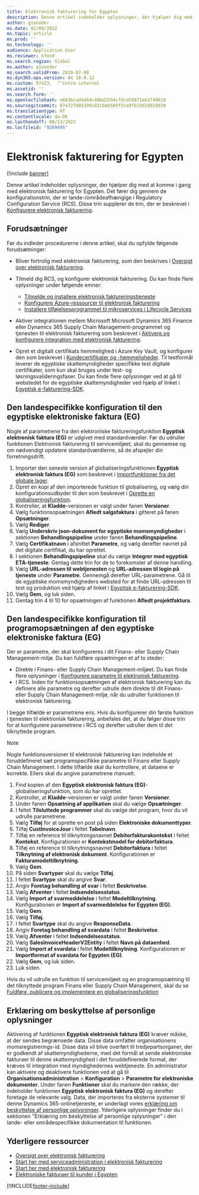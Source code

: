 ```yaml
---
title: Elektronisk fakturering for Egypten
description: Denne artikel indeholder oplysninger, der hjælper dig med at komme i gang med elektronisk fakturering for Egypten i Microsoft Dynamics 365 Finance og Dynamics 365 Supply Chain Management.
author: gionoder
ms.date: 02/09/2022
ms.topic: article
ms.prod: ''
ms.technology: ''
audience: Application User
ms.reviewer: kfend
ms.search.region: Global
ms.author: gionoder
ms.search.validFrom: 2020-07-08
ms.dyn365.ops.version: AX 10.0.12
ms.custom: 97423,  ""intro-internal
ms.assetid: ''
ms.search.form: ''
ms.openlocfilehash: e603bcad4d6dc46bd2594cfdcdf8871eb1f49019
ms.sourcegitcommit: 87e727005399c82cbb6509f5ce9fb33d18928d30
ms.translationtype: HT
ms.contentlocale: da-DK
ms.lasthandoff: 08/12/2022
ms.locfileid: "9269495"
---
```

# <a name="electronic-invoicing-for-egypt"></a>Elektronisk fakturering for Egypten

[!include [banner](../includes/banner.md)]

Denne artikel indeholder oplysninger, der hjælper dig med at komme i gang med elektronisk fakturering for Egypten. Det fører dig gennem de konfigurationstrin, der er lande-/områdeafhængige i Regulatory Configuration Service (RCS). Disse trin supplerer de trin, der er beskrevet i [Konfigurere elektronisk fakturering](e-invoicing-set-up-overview.md).

## <a name="prerequisites"></a>Forudsætninger

Før du indleder procedurerne i denne artikel, skal du opfylde følgende forudsætninger:

- Bliver fortrolig med elektronisk fakturering, som den beskrives i [Oversigt over elektronisk fakturering](e-invoicing-service-overview.md).
- Tilmeld dig RCS, og konfigurer elektronisk fakturering. Du kan finde flere oplysninger under følgende emner:

    - [Tilmelde og installere elektronisk faktureringstjeneste](e-invoicing-sign-up-install.md)
    - [Konfigurere Azure-ressourcer til elektronisk fakturering](e-invoicing-set-up-azure-resources.md)
    - [Installere tilføjelsesprogrammet til mikroservices i Lifecycle Services](e-invoicing-install-add-in-microservices-lcs.md)
    
- Aktiver integrationen mellem Microsoft Microsoft Dynamics 365 Finance eller Dynamics 365 Supply Chain Management-programmet og tjenesten til elektronisk fakturering som beskrevet i [Aktivere og konfigurere integration med elektronisk fakturering](e-invoicing-activate-setup-integration.md).
- Opret et digitalt certifikats hemmelighed i Azure Key Vault, og konfigurer den som beskrevet i [Kundecertifikater og -hemmeligheder](e-invoicing-customer-certificates-secrets.md). Til testformål leverer de egyptiske skattemyndigheder specifikke test digitale certifikater, som kun skal bruges under test- og løsningsvalideringsfaser. Du kan finde flere oplysninger ved at gå til webstedet for de egyptiske skattemyndigheder ved hjælp af linket i [Egyptisk e-fakturering-SDK](https://sdk.invoicing.eta.gov.eg/faq/).

## <a name="country-specific-configuration-for-the-egyptian-electronic-invoice-eg-feature"></a>Den landespecifikke konfiguration til den egyptiske elektroniske faktura (EG)

Nogle af parametrene fra den elektroniske faktureringsfunktion **Egyptisk elektronisk faktura (EG)** er udgivet med standardværdier. Før du udruller funktionen Elektronisk fakturering til servicemiljøet, skal du gennemse og om nødvendigt opdatere standardværdierne, så de afspejler din forretningsdrift.

1. Importer den seneste version af globaliseringsfunktionen **Egyptisk elektronisk faktura (EG)** som beskrevet i [Importfunktioner fra det globale lager](e-invoicing-import-feature-global-repository.md).
2. Opret en kopi af den importerede funktion til globalisering, og vælg din konfigurationsudbyder til den som beskrevet i [Oprette en globaliseringsfunktion](e-invoicing-create-new-globalization-feature.md).
3. Kontroller, at **Kladde**-versionen er valgt under fanen **Versioner**.
4. Vælg funktionsopsætningen **Afledt salgsfaktura** i gitteret på fanen **Opsætninger**.
5. Vælg **Rediger**.
6. Vælg **Underskriv json-dokument for egyptiske momsmyndigheder** i sektionen **Behandlingspipeline** under fanen **Behandlingspipeline**.
7. Vælg **Certifikatnavn** i afsnittet **Parametre**, og vælg derefter navnet på det digitale certifikat, du har oprettet.
8. I sektionen **Behandlingspipeline** skal du vælge **Integrer med egyptisk ETA-tjeneste**. Gentag dette trin for de to forekomster af denne handling.
9. Vælg **URL-adressen til webtjenesten** og **URL-adressen til login på tjeneste** under **Parametre**. Gennemgå derefter URL-parametrene. Gå til de egyptiske momsmyndigheders websted for at finde URL-adressen til test og produktion ved hjælp af linket i [Egyptisk e-fakturering-SDK](https://sdk.invoicing.eta.gov.eg/faq/).
10. Vælg **Gem**, og luk siden.
11. Gentag trin 4 til 10 for opsætningen af funktionen **Afledt projektfaktura**.

## <a name="country-specific-configuration-for-the-egyptian-electronic-invoice-eg-application-setup"></a>Den landespecifikke konfiguration til programopsætningen af den egyptiske elektroniske faktura (EG)

Der er parametre, der skal konfigureres i dit Finans- eller Supply Chain Management-miljø. Du kan fuldføre opsætningen et af to steder:

- Direkte i Finans- eller Supply Chain Management-miljøet. Du kan finde flere oplysninger i [Konfigurere parametre til elektronisk fakturering](e-invoicing-set-up-parameters.md).
- I RCS. Inden for funktionsopsætningen af elektronisk fakturering kan du definere alle parametre og derefter udrulle dem direkte til dit Finans- eller Supply Chain Management-miljø, når du udruller funktionen til elektronisk fakturering.

I begge tilfælde er parametrene ens. Hvis du konfigurerer din første funktion i tjenesten til elektronisk fakturering, anbefales det, at du følger disse trin for at konfigurere parametrene i RCS og derefter udruller dem til det tilknyttede program.

> [!NOTE]
> Nogle funktionsversioner til elektronisk fakturering kan indeholde et foruddefineret sæt programspecifikke parametre til Finans eller Supply Chain Management. I dette tilfælde skal du kontrollere, at dataene er korrekte. Ellers skal du angive parametrene manuelt.

1. Find kopien af den **Egyptisk elektronisk faktura (EG)**-globaliseringsfunktion, som du har oprettet.
2. Kontroller, at **Kladde**-versionen er valgt under fanen **Versioner**.
3. Under fanen **Opsætning af applikation** skal du vælge **Opsætninger**.
4. I feltet **Tilsluttede programmer** skal du vælge det program, hvor du vil udrulle parametrene.
5. Vælg **Tilføj** for at oprette en post på siden **Elektroniske dokumenttyper**.
6. Tilføj **CustInvoiceJour** i feltet **Tabelnavn**.
7. Tilføj en reference til tilknytningsnavnet **Debitorfakturakontekst** i feltet **Kontekst**. Konfigurationen er **Kontekstmodel for debitorfaktura**.
8. Tilføj en reference til tilknytningsnavnet **Debitorfaktura** i feltet **Tilknytning af elektronisk dokument**. Konfigurationen er **Fakturamodeltilknytning**.
9. Vælg **Gem**.
10. På siden **Svartyper** skal du vælge **Tilføj**.
11. I feltet **Svartype** skal du angive **Svar**.
12. Angiv **Foretag behandling af svar** i feltet **Beskrivelse**.
13. Vælg **Afventer** i feltet **Indsendelsesstatus**.
14. Vælg **Import af svarmeddelelse** i feltet **Modeltilknytning**. Konfigurationen er **Import af svarmeddelelse for Egypten (EG)**.
15. Vælg **Gem**.
16. Vælg **Tilføj**.
17. I feltet **Svartype** skal du angive **ResponseData**.
18. Angiv **Foretag behandling af svardata** i feltet **Beskrivelse**.
19. Vælg **Afventer** i feltet **Indsendelsesstatus**.
20. Vælg **SalesInvoiceHeaderV2Entity** i feltet **Navn på dataenhed**.
21. Vælg **Import af svardata** i feltet **Modeltilknytning**. Konfigurationen er **Importformat af svardata for Egypten (EG)**.
22. Vælg **Gem**, og luk siden.
23. Luk siden.

Hvis du vil udrulle en funktion til servicemiljøet og en programopsætning til det tilknyttede program Finans eller Supply Chain Management, skal du se [Fuldføre, publicere og implementere en globaliseringsfunktion](e-invoicing-complete-publish-deploy-globalization-feature.md)

## <a name="privacy-notice"></a>Erklæring om beskyttelse af personlige oplysninger

Aktivering af funktionen **Egyptisk elektronisk faktura (EG)** kræver måske, at der sendes begrænsede data. Disse data omfatter organisationens momsregistrerings-id. Disse data vil blive overført til tredjepartsorganer, der er godkendt af skattemyndighederne, med det formål at sende elektroniske fakturaer til denne skattemyndighed i det foruddefinerede format, der kræves til integration med myndighedernes webtjeneste. En administrator kan aktivere og deaktivere funktionen ved at gå til **Organisationsadministration** \> **Konfiguration** \> **Parametre for elektroniske dokumenter**. Under fanen **Funktioner** skal du markere den række, der indeholder funktionen **Egyptisk elektronisk faktura (EG)** og derefter foretage de relevante valg. Data, der importeres fra eksterne systemer til denne Dynamics 365-onlinetjeneste, er underlagt vores [erklæring om beskyttelse af personlige oplysninger](https://go.microsoft.com/fwlink/?LinkId=512132). Yderligere oplysninger finder du i sektionen "Erklæring om beskyttelse af personlige oplysninger" i den lande- eller områdespecifikke dokumentation til funktionen.

## <a name="additional-resources"></a>Yderligere ressourcer

- [Oversigt over elektronisk fakturering](e-invoicing-service-overview.md)
- [Start her med serviceadministration i elektronisk fakturering](e-invoicing-get-started-service-administration.md)
- [Start her med elektronisk fakturering](e-invoicing-get-started.md)
- [Elektroniske fakturaer til kunder i Egypten](emea-egy-e-invoices.md)

[!INCLUDE[footer-include](../../includes/footer-banner.md)]
